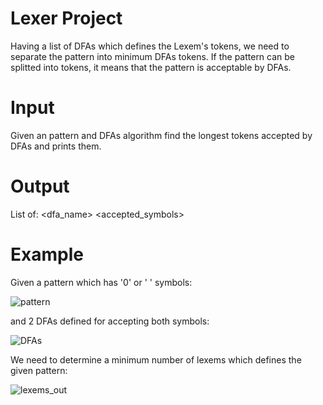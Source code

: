 # Lexer Project

Having a list of DFAs which defines the Lexem's tokens, we need to separate the pattern into minimum DFAs tokens.
If the pattern can be splitted into tokens, it means that the pattern is acceptable by DFAs.

# Input

Given an pattern and DFAs algorithm find the longest tokens accepted by DFAs and prints them.

# Output
List of:
  <dfa_name> <accepted_symbols>

# Example

Given a pattern which has '0' or ' ' symbols:

![pattern](https://user-images.githubusercontent.com/57661631/146004733-512dcec8-c95d-459f-b4ee-a7de9c974b31.png)

and 2 DFAs defined for accepting both symbols:

![DFAs](https://user-images.githubusercontent.com/57661631/146004761-181869f4-3cc8-465b-b5fb-0c71dc76bd24.png)

We need to determine a minimum number of lexems which defines the given pattern:

![lexems_out](https://user-images.githubusercontent.com/57661631/146004798-2db4c2e9-5520-4ed6-91a4-4b239dcb2b7f.png)
